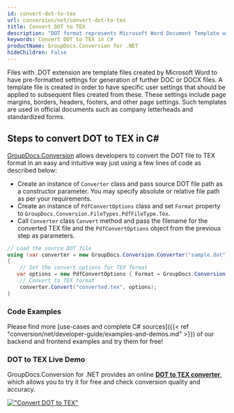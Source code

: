 ```yaml
---
id: convert-dot-to-tex
url: conversion/net/convert-dot-to-tex
title: Convert DOT to TEX
description: "DOT format represents Microsoft Word Document Template with .dot extension. Learn how to convert DOT to TEX file programmatically in C# language using GroupDocs.Conversion for .NET library."
keywords: Convert DOT to TEX in C#
productName: GroupDocs.Conversion for .NET
hideChildren: False
---
```


Files with .DOT extension are template files created by Microsoft Word to have pre-formatted settings for generation of further DOC or DOCX files. A template file is created in order to have specific user settings that should be applied to subsequent files created from these. These settings include page margins, borders, headers, footers, and other page settings. Such templates are used in official documents such as company letterheads and standardized forms.

## Steps to convert DOT to TEX in C#

[GroupDocs.Conversion](https://products.groupdocs.com/conversion/net) allows developers to convert the DOT file to TEX format in an easy and intuitive way just using a few lines of code as described below:

* Create an instance of `Converter` class and pass source DOT file path as a constructor parameter. You may specify absolute or relative file path as per your requirements. 
* Create an instance of `PdfConvertOptions` class and set `Format` property to `GroupDocs.Conversion.FileTypes.PdfFileType.Tex`.
* Call `Converter` class `Convert` method and pass the filename for the converted TEX file and the `PdfConvertOptions` object from the previous step as parameters.

```csharp
// Load the source DOT file
using (var converter = new GroupDocs.Conversion.Converter("sample.dot"))
{
    // Set the convert options for TEX format
   var options = new PdfConvertOptions { Format = GroupDocs.Conversion.FileTypes.PdfFileType.Tex };
    // Convert to TEX format
    converter.Convert("converted.tex", options);
}
```

### Code Examples

Please find more [use-cases and complete C# sources]({{< ref "conversion/net/developer-guide/examples-and-demos.md" >}}) of our backend and frontend examples and try them for free!

### DOT to TEX Live Demo

GroupDocs.Conversion for .NET provides an online [**DOT to TEX converter**](https://products.groupdocs.app/conversion/dot-to-tex), which allows you to try it for free and check conversion quality and accuracy.

[!["Convert DOT to TEX"](conversion/net/images/convert-to-tex/convert-dot-to-tex.png)](https://products.groupdocs.app/conversion/dot-to-tex)
